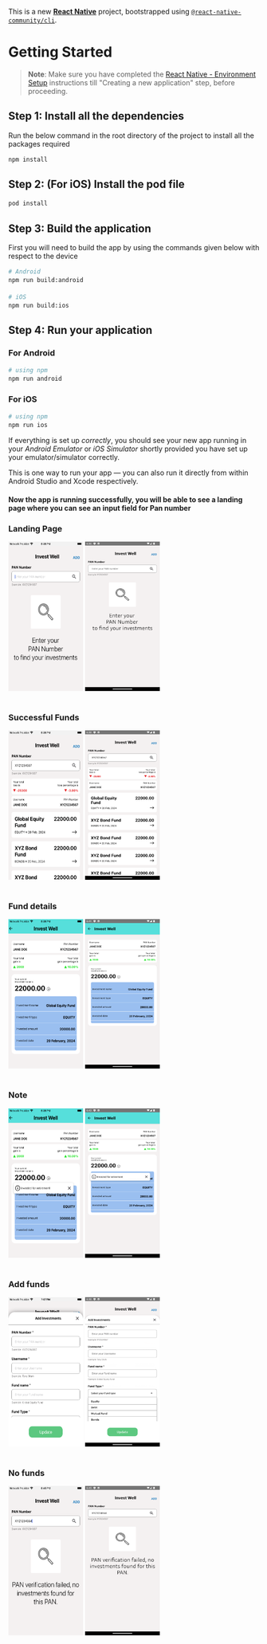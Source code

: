 This is a new [**React Native**](https://reactnative.dev) project, bootstrapped using [`@react-native-community/cli`](https://github.com/react-native-community/cli).

# Getting Started

>**Note**: Make sure you have completed the [React Native - Environment Setup](https://reactnative.dev/docs/environment-setup) instructions till "Creating a new application" step, before proceeding.

## Step 1: Install all the dependencies

Run the below command in the root directory of the project to install all the packages required

```bash
npm install
```

## Step 2: (For iOS) Install the pod file

```bash
pod install
```

## Step 3: Build the application

First you will need to build the app by using the commands given below with respect to the device

```bash
# Android
npm run build:android

# iOS
npm run build:ios
```

## Step 4: Run your application

### For Android

```bash
# using npm
npm run android
```

### For iOS

```bash
# using npm
npm run ios
```

If everything is set up _correctly_, you should see your new app running in your _Android Emulator_ or _iOS Simulator_ shortly provided you have set up your emulator/simulator correctly.

This is one way to run your app — you can also run it directly from within Android Studio and Xcode respectively.

#### Now the app is running successfully, you will be able to see a landing page where you can see an input field for Pan number

### Landing Page
<div style={display: 'flex', flexDirection: 'row', padding: 8}>
    <img src="https://github.com/Harshaapoorv/investwell-screenshots/blob/main/iOS%20Screenshots/landing_page.png" width="150" height="300"/>
    <img src="https://github.com/Harshaapoorv/investwell-screenshots/blob/main/Android%20Screenshots/landing_page.png" width="150" height="300"/>
</div>

<br>

### Successful Funds
<div style={display: 'flex', flexDirection: 'row', padding: 8}>
    <img src="https://github.com/Harshaapoorv/investwell-screenshots/blob/main/iOS%20Screenshots/successful_funds.png" width="150" height="300"/>
    <img src="https://github.com/Harshaapoorv/investwell-screenshots/blob/main/Android%20Screenshots/successful.png" width="150" height="300"/>
</div>

<br>

### Fund details
<div style={display: 'flex', flexDirection: 'row', padding: 8}>
    <img src="https://github.com/Harshaapoorv/investwell-screenshots/blob/main/iOS%20Screenshots/fund_detail.png" width="150" height="300"/>
    <img src="https://github.com/Harshaapoorv/investwell-screenshots/blob/main/Android%20Screenshots/detailed_investment.png" width="150" height="300"/>
</div>

<br>

### Note
<div style={display: 'flex', flexDirection: 'row', padding: 8}>
    <img src="https://github.com/Harshaapoorv/investwell-screenshots/blob/main/iOS%20Screenshots/note.png" width="150" height="300"/>
    <img src="https://github.com/Harshaapoorv/investwell-screenshots/blob/main/Android%20Screenshots/note.png" width="150" height="300"/>
</div>

<br>

### Add funds
<div style={display: 'flex', flexDirection: 'row', padding: 8}>
    <img src="https://github.com/Harshaapoorv/investwell-screenshots/blob/main/iOS%20Screenshots/update.png" width="150" height="300"/>
    <img src="https://github.com/Harshaapoorv/investwell-screenshots/blob/main/Android%20Screenshots/update.png" width="150" height="300"/>
</div>

<br>

### No funds
<div style={display: 'flex', flexDirection: 'row', padding: 8}>
    <img src="https://github.com/Harshaapoorv/investwell-screenshots/blob/main/iOS%20Screenshots/no_investments.png" width="150" height="300"/>
    <img src="https://github.com/Harshaapoorv/investwell-screenshots/blob/main/Android%20Screenshots/no_investments.png" width="150" height="300"/>
</div>
